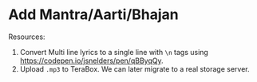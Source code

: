 # Add Mantra/Aarti/Bhajan

Resources:
1. Convert Multi line lyrics to a single line with `\n` tags using https://codepen.io/jsnelders/pen/qBByqQy.
2. Upload `.mp3` to TeraBox. We can later migrate to a real storage server.